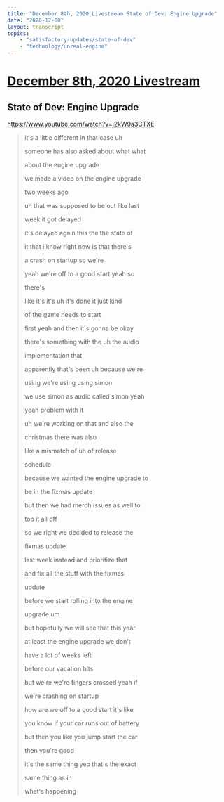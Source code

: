 ```yaml
---
title: "December 8th, 2020 Livestream State of Dev: Engine Upgrade"
date: "2020-12-08"
layout: transcript
topics:
    - "satisfactory-updates/state-of-dev"
    - "technology/unreal-engine"
---
```

# [December 8th, 2020 Livestream](../2020-12-08.md)
## State of Dev: Engine Upgrade
https://www.youtube.com/watch?v=j2kW9a3CTXE
> it's a little different in that case uh
> 
> someone has also asked about what what
> 
> about the engine upgrade
> 
> we made a video on the engine upgrade
> 
> two weeks ago
> 
> uh that was supposed to be out like last
> 
> week it got delayed
> 
> it's delayed again this the the state of
> 
> it that i know right now is that there's
> 
> a crash on startup so we're
> 
> yeah we're off to a good start yeah so
> 
> there's
> 
> like it's it's uh it's done it just kind
> 
> of the game needs to start
> 
> first yeah and then it's gonna be okay
> 
> there's something with the uh the audio
> 
> implementation that
> 
> apparently that's been uh because we're
> 
> using we're using using simon
> 
> we use simon as audio called simon yeah
> 
> yeah problem with it
> 
> uh we're working on that and also the
> 
> christmas there was also
> 
> like a mismatch of uh of release
> 
> schedule
> 
> because we wanted the engine upgrade to
> 
> be in the fixmas update
> 
> but then we had merch issues as well to
> 
> top it all off
> 
> so we right we decided to release the
> 
> fixmas update
> 
> last week instead and prioritize that
> 
> and fix all the stuff with the fixmas
> 
> update
> 
> before we start rolling into the engine
> 
> upgrade um
> 
> but hopefully we will see that this year
> 
> at least the engine upgrade we don't
> 
> have a lot of weeks left
> 
> before our vacation hits
> 
> but we're we're fingers crossed yeah if
> 
> we're crashing on startup
> 
> how are we off to a good start it's like
> 
> you know if your car runs out of battery
> 
> but then you like you jump start the car
> 
> then you're good
> 
> it's the same thing yep that's the exact
> 
> same thing as in
> 
> what's happening
> 
